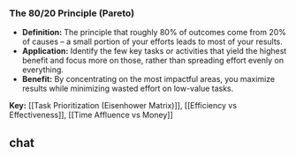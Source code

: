 ### The 80/20 Principle (Pareto)

- **Definition:** The principle that roughly 80% of outcomes come from 20% of causes – a small portion of your efforts leads to most of your results.
- **Application:** Identify the few key tasks or activities that yield the highest benefit and focus more on those, rather than spreading effort evenly on everything.
- **Benefit:** By concentrating on the most impactful areas, you maximize results while minimizing wasted effort on low-value tasks.

**Key:** [[Task Prioritization (Eisenhower Matrix)]], [[Efficiency vs Effectiveness]], [[Time Affluence vs Money]]


## chat
```smart-chatgpt
```
